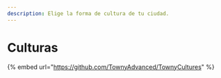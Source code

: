 ```yaml
---
description: Elige la forma de cultura de tu ciudad.
---
```


# Culturas

{% embed url="https://github.com/TownyAdvanced/TownyCultures" %}

